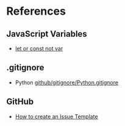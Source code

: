 # References

## JavaScript Variables

- [let or const not var](https://www.freecodecamp.org/news/differences-between-var-let-const-javascript/#:~:text=If%20you%20never%20want%20a,is%20the%20keyword%20for%20you)

## .gitignore

- Python [github/gitignore/Python.gitignore](https://github.com/github/gitignore/blob/main/Python.gitignore)

## GitHub

- [How to create an Issue Template](https://docs.github.com/en/communities/using-templates-to-encourage-useful-issues-and-pull-requests/configuring-issue-templates-for-your-repository)
